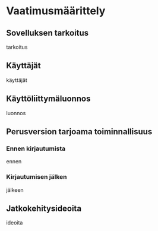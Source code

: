 # Vaatimusmäärittely
## Sovelluksen tarkoitus
tarkoitus

## Käyttäjät
käyttäjät

## Käyttöliittymäluonnos
luonnos

## Perusversion tarjoama toiminnallisuus
### Ennen kirjautumista
ennen
### Kirjautumisen jälken
jälkeen

## Jatkokehitysideoita
ideoita
